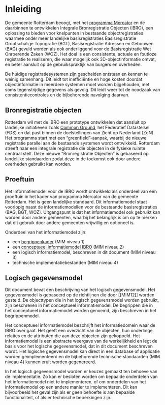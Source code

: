 # Inleiding

De gemeente Rotterdam beoogt, met het [programma Mercator](https://www.rotterdam.nl/mercator) en de daarbinnen te ontwikkelen Integrale Bronregistratie Objecten (IBRO), een oplossing te bieden voor knelpunten in bestaande objectregistraties  waarmee onder meer landelijke basisregistraties Basisregistratie Grootschalige Topografie (BGT), Basisregistratie Adressen en Gebouwen (BAG) gevuld worden als ook onderliggend voor de Basisregistratie Wet Onroerende Zaken (WOZ). Het doel is een consistente, actuele en foutloze registratie te realiseren, die waar mogelijk ook 3D-objectinformatie omvat, en beter aansluit op de gebruikspraktijk van burgers en overheden.

De huidige registratiesystemen zijn gescheiden ontstaan en kennen te weinig samenhang. Dit leidt tot inefficiëntie en hoge kosten doordat objectinformatie in meerdere systemen moet worden bijgehouden, met soms tegenstrijdige gegevens als gevolg. Dit leidt weer tot de noodzaak van consistentiecontroles en de bijbehorende navolging daarvan.

## Bronregistratie objecten

Rotterdam wil met de IBRO een prototype ontwikkelen dat aansluit op landelijke initiatieven zoals [Common Ground](https://commonground.nl/), het Federatief Datastelsel (FDS) en dat past binnen de doelstellingen van Zicht op Nederland (ZoN). Het programma start met een “greenfield”-aanpak, waarbij de nieuwe registratie parallel aan de bestaande systemen wordt ontwikkeld. Rotterdam streeft naar een integrale registratie die objecten in de fysieke ruimte centraal stelt. Deze nieuwe “Bronregistratie Objecten” is gebaseerd op landelijke standaarden zodat deze in de toekomst ook door andere overheden gebruikt kan worden.

## Proeftuin

Het informatiemodel voor de IBRO wordt ontwikkeld als onderdeel van een proeftuin in het kader van programma Mercator van de gemeente Rotterdam. Het is geen landelijke standaard. Dit informatiemodel staat voorlopig naast de informatiemodellen voor de bestaande basisregistraties (BAG, BGT, WOZ). Uitgangspunt is dat het informatiemodel ook gebruikt kan worden door andere gemeenten, waarbij het belangrijk is om op te merken dat dit gebruik door andere gemeenten vrijwillig en optioneel is. 

Onderdeel van het informatiemodel zijn: 
- een [begrippenkader](https://definities.geostandaarden.nl/ibro/) (MIM niveau 1)
- een [conceptueel informatiemodel IBRO](https://docs.geostandaarden.nl/ibro/ibro-cm/) (MIM niveau 2)
- een logisch informatiemodel, beschreven in dit document (MIM niveau 3)
- technische implementatiebestanden (MIM niveau 4)

## Logisch gegevensmodel

Dit document bevat een beschrijving van het logisch gegevensmodel. Het gegevensmodel is gebaseerd op de richtlijnen die door [[MIM12]] worden gesteld. De objecttypen die in het logisch gegevensmodel worden gebruikt, zijn beschreven in het conceptueel informatiemodel. De begrippen die in het conceptueel informatiemodel worden genoemd, zijn beschreven in het begrippenmodel.

Het conceptueel informatiemodel beschrijft het informatiedomein waar de IBRO over gaat. Het geeft een overzicht van de objecten, hun onderlinge relaties en de attributen die aan deze objecten zijn gekoppeld. Het informatiemodel is een abstracte weergave van de werkelijkheid en legt de basis voor  het logische gegevensmodel, dat in dit document beschreven wordt. Het logische gegevensmodel kan direct in een database of applicatie worden geïmplementeerd en de bijbehorende technische standaarden (MIM niveau 4) kunnen eruit worden gegenereerd.

In het logisch gegevensmodel worden er keuzes gemaakt ten behoeve van de implementatie. Zo kan er besloten worden om bepaalde onderdelen van het informatiemodel niet te implementeren, of om onderdelen van het informatiemodel op een andere manier te implementeren. Dit kan bijvoorbeeld het geval zijn als er geen behoefte is aan bepaalde functionaliteit, of als er technische beperkingen zijn.
